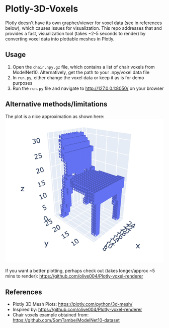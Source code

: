 # Plotly-3D-Voxels

Plotly doesn't have its own grapher/viewer for voxel data (see in references below), which causes issues for visualization. This repo addresses that and provides a fast, visualization tool (takes ~2-5 seconds to render) by converting voxel data into plottable meshes in Plotly.

## Usage

1. Open the `chair.npy.gz` file, which contains a list of chair voxels from ModelNet10. Alternatively, get the path to your .npy/voxel data file
2. In `run.py`, either change the voxel data or keep it as is for demo purposes
3. Run the `run.py` file and navigate to http://127.0.0.1:8050/ on your browser

## Alternative methods/limitations

The plot is a nice approximation as shown here:
![Alt text](example.png?raw=true "Chair")

If you want a better plotting, perhaps check out (takes longer/approx ~5 mins to render): https://github.com/olive004/Plotly-voxel-renderer

## References

- Plotly 3D Mesh Plots: https://plotly.com/python/3d-mesh/
- Inspired by: https://github.com/olive004/Plotly-voxel-renderer
- Chair voxels example obtained from: https://github.com/SomTambe/ModelNet10-dataset
